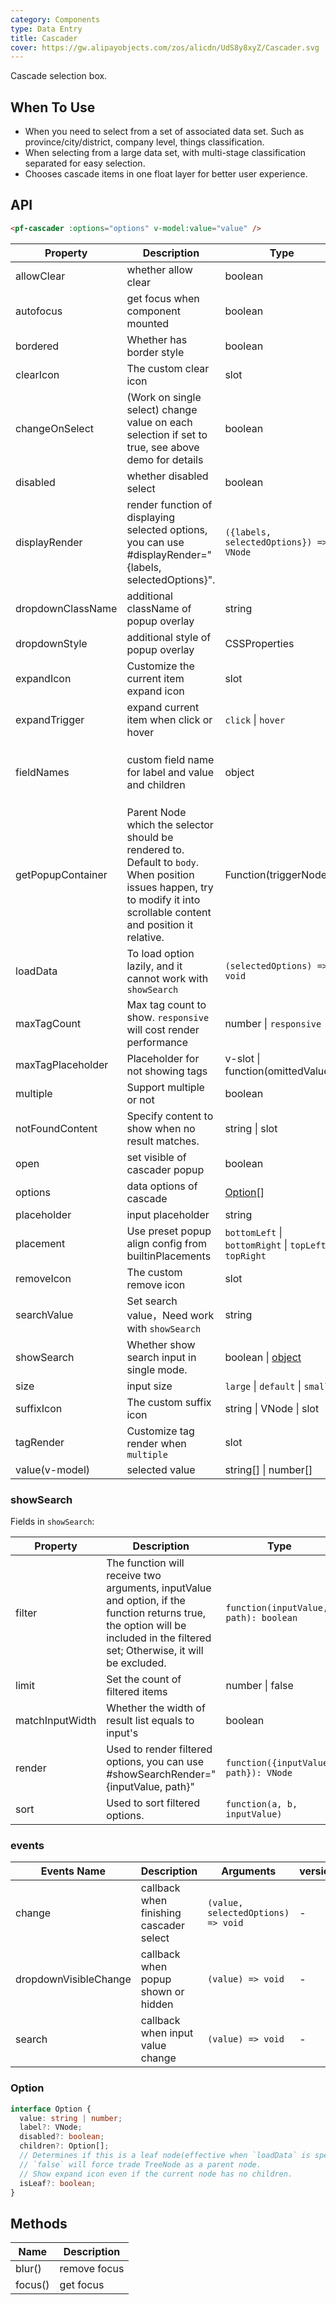 ```yaml
---
category: Components
type: Data Entry
title: Cascader
cover: https://gw.alipayobjects.com/zos/alicdn/UdS8y8xyZ/Cascader.svg
---
```


Cascade selection box.

## When To Use

- When you need to select from a set of associated data set. Such as province/city/district, company level, things classification.
- When selecting from a large data set, with multi-stage classification separated for easy selection.
- Chooses cascade items in one float layer for better user experience.

## API

```html
<pf-cascader :options="options" v-model:value="value" />
```

| Property | Description | Type | Default | Version |
| --- | --- | --- | --- | --- |
| allowClear | whether allow clear | boolean | true |  |
| autofocus | get focus when component mounted | boolean | false |  |
| bordered | Whether has border style | boolean | true | 3.2 |
| clearIcon | The custom clear icon | slot | - | 3.2 |
| changeOnSelect | (Work on single select) change value on each selection if set to true, see above demo for details | boolean | false |  |
| disabled | whether disabled select | boolean | false |  |
| displayRender | render function of displaying selected options, you can use #displayRender="{labels, selectedOptions}". | `({labels, selectedOptions}) => VNode` | `labels => labels.join(' / ')` |  |
| dropdownClassName | additional className of popup overlay | string | - |  |
| dropdownStyle | additional style of popup overlay | CSSProperties | {} |  |
| expandIcon | Customize the current item expand icon | slot | - |  |
| expandTrigger | expand current item when click or hover | `click` \| `hover` | 'click' |  |
| fieldNames | custom field name for label and value and children | object | `{ label: 'label', value: 'value', children: 'children' }` |  |
| getPopupContainer | Parent Node which the selector should be rendered to. Default to `body`. When position issues happen, try to modify it into scrollable content and position it relative. | Function(triggerNode) | () => document.body |  |
| loadData | To load option lazily, and it cannot work with `showSearch` | `(selectedOptions) => void` | - |  |
| maxTagCount | Max tag count to show. `responsive` will cost render performance | number \| `responsive` | - |  |
| maxTagPlaceholder | Placeholder for not showing tags | v-slot \| function(omittedValues) | - |  |
| multiple | Support multiple or not | boolean | - | |
| notFoundContent | Specify content to show when no result matches. | string \| slot | 'Not Found' |  |
| open | set visible of cascader popup | boolean | - |  |
| options | data options of cascade | [Option](#option)\[] | - |  |
| placeholder | input placeholder | string | 'Please select' |  |
| placement | Use preset popup align config from builtinPlacements | `bottomLeft` \| `bottomRight` \| `topLeft` \| `topRight` | `bottomLeft` |  |
| removeIcon | The custom remove icon | slot | - | 3.2 |
| searchValue | Set search value，Need work with `showSearch` | string | - |  |
| showSearch | Whether show search input in single mode. | boolean \| [object](#showsearch) | false |  |
| size | input size | `large` \| `default` \| `small` | `default` |  |
| suffixIcon | The custom suffix icon | string \| VNode \| slot | - |  |
| tagRender | Customize tag render when `multiple` | slot | - |  |
| value(v-model) | selected value | string\[] \| number\[] | - |  |

### showSearch

Fields in `showSearch`:

| Property | Description | Type | Default |
| --- | --- | --- | --- |
| filter | The function will receive two arguments, inputValue and option, if the function returns true, the option will be included in the filtered set; Otherwise, it will be excluded. | `function(inputValue, path): boolean` |  |
| limit | Set the count of filtered items | number \| false | 50 |
| matchInputWidth | Whether the width of result list equals to input's | boolean |  |
| render | Used to render filtered options, you can use #showSearchRender="{inputValue, path}" | `function({inputValue, path}): VNode` |  |
| sort | Used to sort filtered options. | `function(a, b, inputValue)` |  |

### events

| Events Name | Description | Arguments | version |  |
| --- | --- | --- | --- | --- |
| change | callback when finishing cascader select | `(value, selectedOptions) => void` | - |  |
| dropdownVisibleChange | callback when popup shown or hidden | `(value) => void` | - | |
| search | callback when input value change | `(value) => void` | - |  |

### Option

```ts
interface Option {
  value: string | number;
  label?: VNode;
  disabled?: boolean;
  children?: Option[];
  // Determines if this is a leaf node(effective when `loadData` is specified).
  // `false` will force trade TreeNode as a parent node.
  // Show expand icon even if the current node has no children.
  isLeaf?: boolean;
}
```

## Methods

| Name    | Description  |
| ------- | ------------ |
| blur()  | remove focus |
| focus() | get focus    |
